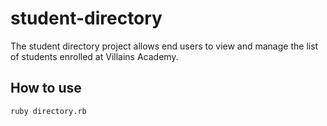# student-directory

The student directory project allows end users to view and manage the list of students
enrolled at Villains Academy.

## How to use

```shell
ruby directory.rb
```